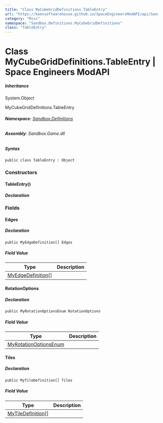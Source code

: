 ```yaml
---
title: "Class MyCubeGridDefinitions.TableEntry"
url: "https://keensoftwarehouse.github.io/SpaceEngineersModAPI/api/Sandbox.Definitions.MyCubeGridDefinitions.TableEntry.html"
category: "Misc"
namespace: "Sandbox.Definitions.MyCubeGridDefinitions"
class: "TableEntry"
---
```


# Class MyCubeGridDefinitions.TableEntry | Space Engineers ModAPI

##### Inheritance

System.Object

MyCubeGridDefinitions.TableEntry

###### **Namespace**: [Sandbox.Definitions](https://keensoftwarehouse.github.io/SpaceEngineersModAPI/api/Sandbox.Definitions.html)

###### **Assembly**: Sandbox.Game.dll

##### Syntax

```
public class TableEntry : Object
```

### Constructors

#### TableEntry()

##### Declaration

### Fields

#### Edges

##### Declaration

```
public MyEdgeDefinition[] Edges
```

##### Field Value

| Type | Description |
| --- | --- |
| [MyEdgeDefinition](https://keensoftwarehouse.github.io/SpaceEngineersModAPI/api/Sandbox.Definitions.MyEdgeDefinition.html)\[\] |     |

#### RotationOptions

##### Declaration

```
public MyRotationOptionsEnum RotationOptions
```

##### Field Value

| Type | Description |
| --- | --- |
| [MyRotationOptionsEnum](https://keensoftwarehouse.github.io/SpaceEngineersModAPI/api/Sandbox.Definitions.MyRotationOptionsEnum.html) |     |

#### Tiles

##### Declaration

```
public MyTileDefinition[] Tiles
```

##### Field Value

| Type | Description |
| --- | --- |
| [MyTileDefinition](https://keensoftwarehouse.github.io/SpaceEngineersModAPI/api/Sandbox.Definitions.MyTileDefinition.html)\[\] |     |